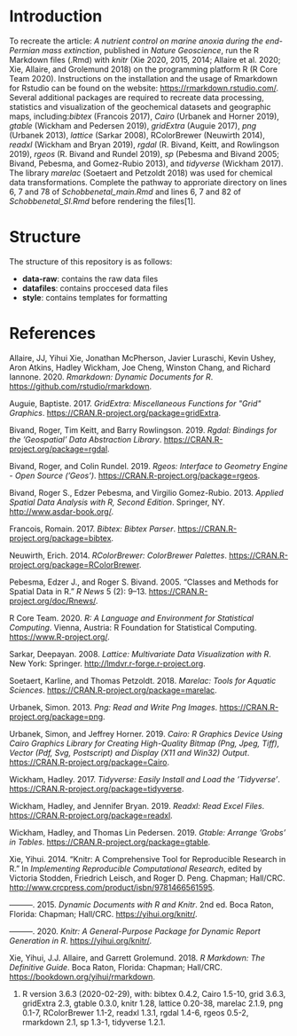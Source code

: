 
<!--  use the --webtex argument in the YAML to render equations -->

<!-- badges: start -->

<!-- badges: end -->

# Introduction

To recreate the article: *A nutrient control on marine anoxia during the
end-Permian mass extinction*, published in *Nature Geoscience*, run the
R Markdown files (.Rmd) with *knitr* (Xie 2020, 2015, 2014; Allaire et
al. 2020; Xie, Allaire, and Grolemund 2018) on the programming platform
R (R Core Team 2020). Instructions on the installation and the usage of
Rmarkdown for Rstudio can be found on the website:
<https://rmarkdown.rstudio.com/>. Several additional packages are
required to recreate data processing, statistics and visualization of
the geochemical datasets and geographic maps, including:*bibtex*
(Francois 2017), *Cairo* (Urbanek and Horner 2019), *gtable* (Wickham
and Pedersen 2019), *gridExtra* (Auguie 2017), *png* (Urbanek 2013),
*lattice* (Sarkar 2008), RColorBrewer (Neuwirth 2014), *readxl* (Wickham
and Bryan 2019), *rgdal* (R. Bivand, Keitt, and Rowlingson 2019),
*rgeos* (R. Bivand and Rundel 2019), *sp* (Pebesma and Bivand 2005;
Bivand, Pebesma, and Gomez-Rubio 2013), and *tidyverse* (Wickham 2017).
The library *marelac* (Soetaert and Petzoldt 2018) was used for chemical
data transformations. Complete the pathway to approriate directory on
lines 6, 7 and 78 of *Schobbenetal\_main.Rmd* and lines 6, 7 and 82 of
*Schobbenetal\_SI.Rmd* before rendering the files\[1\].

# Structure

The structure of this repository is as follows:

  - **data-raw**: contains the raw data files
  - **datafiles**: contains proccesed data files
  - **style**: contains templates for formatting

# References

<div id="refs" class="references">

<div id="ref-rmarkdown1">

Allaire, JJ, Yihui Xie, Jonathan McPherson, Javier Luraschi, Kevin
Ushey, Aron Atkins, Hadley Wickham, Joe Cheng, Winston Chang, and
Richard Iannone. 2020. *Rmarkdown: Dynamic Documents for R*.
<https://github.com/rstudio/rmarkdown>.

</div>

<div id="ref-gridExtra">

Auguie, Baptiste. 2017. *GridExtra: Miscellaneous Functions for "Grid"
Graphics*. <https://CRAN.R-project.org/package=gridExtra>.

</div>

<div id="ref-rgdal">

Bivand, Roger, Tim Keitt, and Barry Rowlingson. 2019. *Rgdal: Bindings
for the ’Geospatial’ Data Abstraction Library*.
<https://CRAN.R-project.org/package=rgdal>.

</div>

<div id="ref-rgeos">

Bivand, Roger, and Colin Rundel. 2019. *Rgeos: Interface to Geometry
Engine - Open Source (’Geos’)*.
<https://CRAN.R-project.org/package=rgeos>.

</div>

<div id="ref-sp2">

Bivand, Roger S., Edzer Pebesma, and Virgilio Gomez-Rubio. 2013.
*Applied Spatial Data Analysis with R, Second Edition*. Springer, NY.
<http://www.asdar-book.org/>.

</div>

<div id="ref-bibtex">

Francois, Romain. 2017. *Bibtex: Bibtex Parser*.
<https://CRAN.R-project.org/package=bibtex>.

</div>

<div id="ref-RColorBrewer">

Neuwirth, Erich. 2014. *RColorBrewer: ColorBrewer Palettes*.
<https://CRAN.R-project.org/package=RColorBrewer>.

</div>

<div id="ref-sp1">

Pebesma, Edzer J., and Roger S. Bivand. 2005. “Classes and Methods for
Spatial Data in R.” *R News* 5 (2): 9–13.
<https://CRAN.R-project.org/doc/Rnews/>.

</div>

<div id="ref-rversion">

R Core Team. 2020. *R: A Language and Environment for Statistical
Computing*. Vienna, Austria: R Foundation for Statistical Computing.
<https://www.R-project.org/>.

</div>

<div id="ref-lattice">

Sarkar, Deepayan. 2008. *Lattice: Multivariate Data Visualization with
R*. New York: Springer. <http://lmdvr.r-forge.r-project.org>.

</div>

<div id="ref-marelac">

Soetaert, Karline, and Thomas Petzoldt. 2018. *Marelac: Tools for
Aquatic Sciences*. <https://CRAN.R-project.org/package=marelac>.

</div>

<div id="ref-png">

Urbanek, Simon. 2013. *Png: Read and Write Png Images*.
<https://CRAN.R-project.org/package=png>.

</div>

<div id="ref-Cairo">

Urbanek, Simon, and Jeffrey Horner. 2019. *Cairo: R Graphics Device
Using Cairo Graphics Library for Creating High-Quality Bitmap (Png,
Jpeg, Tiff), Vector (Pdf, Svg, Postscript) and Display (X11 and Win32)
Output*. <https://CRAN.R-project.org/package=Cairo>.

</div>

<div id="ref-tidyverse">

Wickham, Hadley. 2017. *Tidyverse: Easily Install and Load the
’Tidyverse’*. <https://CRAN.R-project.org/package=tidyverse>.

</div>

<div id="ref-readxl">

Wickham, Hadley, and Jennifer Bryan. 2019. *Readxl: Read Excel Files*.
<https://CRAN.R-project.org/package=readxl>.

</div>

<div id="ref-gtable">

Wickham, Hadley, and Thomas Lin Pedersen. 2019. *Gtable: Arrange ’Grobs’
in Tables*. <https://CRAN.R-project.org/package=gtable>.

</div>

<div id="ref-knitr3">

Xie, Yihui. 2014. “Knitr: A Comprehensive Tool for Reproducible Research
in R.” In *Implementing Reproducible Computational Research*, edited by
Victoria Stodden, Friedrich Leisch, and Roger D. Peng. Chapman;
Hall/CRC. <http://www.crcpress.com/product/isbn/9781466561595>.

</div>

<div id="ref-knitr2">

———. 2015. *Dynamic Documents with R and Knitr*. 2nd ed. Boca Raton,
Florida: Chapman; Hall/CRC. <https://yihui.org/knitr/>.

</div>

<div id="ref-knitr1">

———. 2020. *Knitr: A General-Purpose Package for Dynamic Report
Generation in R*. <https://yihui.org/knitr/>.

</div>

<div id="ref-rmarkdown2">

Xie, Yihui, J.J. Allaire, and Garrett Grolemund. 2018. *R Markdown: The
Definitive Guide*. Boca Raton, Florida: Chapman; Hall/CRC.
<https://bookdown.org/yihui/rmarkdown>.

</div>

</div>

1.  R version 3.6.3 (2020-02-29), with: bibtex 0.4.2, Cairo 1.5-10, grid
    3.6.3, gridExtra 2.3, gtable 0.3.0, knitr 1.28, lattice 0.20-38,
    marelac 2.1.9, png 0.1-7, RColorBrewer 1.1-2, readxl 1.3.1, rgdal
    1.4-6, rgeos 0.5-2, rmarkdown 2.1, sp 1.3-1, tidyverse 1.2.1.
